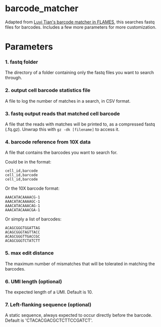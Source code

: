 # barcode_matcher

Adapted from [Luyi Tian's barcode matcher in FLAMES](https://github.com/LuyiTian/FLAMES), this searches fastq files for barcodes. Includes a few more parameters for more customization.

# Parameters

### 1. fastq folder

The directory of a folder containing only the fastq files you want to search through.

### 2. output cell barcode statistics file

A file to log the number of matches in a search, in CSV format.

### 3. fastq output reads that matched cell barcode

A file that the reads with matches will be printed to, as a compressed fastq (.fq.gz). Unwrap this with `gz -dk [filename]` to access it.

### 4. barcode reference from 10X data

A file that contains the barcodes you want to search for. 

Could be in the format:
```
cell_id,barcode
cell_id,barcode
cell_id,barcode
```
Or the 10X barcode format:
```
AAACATACAAAACG-1
AAACATACAAAAGC-1
AAACATACAAACAG-1
AAACATACAAACGA-1
```
Or simply a list of barcodes:
```
ACAGCGGGTGGATTAG
ACAGCGGGTAGTTACC
ACAGCGGGTTGACCGC
ACAGCGGGTCTATCTT
```

### 5. max edit distance

The maximum number of mismatches that will be tolerated in matching the barcodes.

### 6. UMI length (optional)

The expected length of a UMI.
Default is 10.

### 7. Left-flanking sequence (optional)

A static sequence, always expected to occur directly before the barcode.
Default is 'CTACACGACGCTCTTCCGATCT'.

